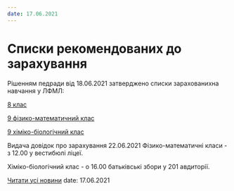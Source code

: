```yaml
---
date: 17.06.2021
---
```

# Списки рекомендованих до зарахування

Рішенням педради від 18.06.2021 затверджено списки зарахованихна навчання у ЛФМЛ:

[8 клас](/files/blog/списки-рекомендованих-до-зарахування/8-клас.pdf)

[9 фізико-математичний клас](/files/blog/списки-рекомендованих-до-зарахування/9фм.pdf)

[9 хіміко-біологічний клас](/files/blog/списки-рекомендованих-до-зарахування/9хб.pdf)

Видача довідок про зарахування 22.06.2021
Фізико-математичні класи - з 12.00 у вестибюлі ліцеї.

Хіміко-біологічний клас - о 16.00 батьківські збори у 201 авдиторії.

[Читати усі новини](/news)
date: 17.06.2021
